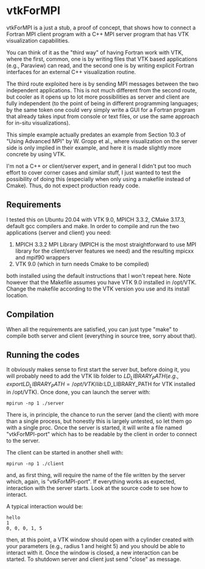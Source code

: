 # vtkForMPI
vtkForMPI is a just a stub, a proof of concept, that shows how to connect a Fortran MPI client program with a C++ MPI server program that has VTK visualization capabilities.

You can think of it as the "third way" of having Fortran work with VTK, where the first, common, one is by writing files that VTK based applications (e.g., Paraview) can read, and the second one is by writing explicit Fortran interfaces for an external C++ visualization routine.

The third route exploited here is by sending MPI messages between the two independent applications. This is not much different from the second route, but cooler as it opens up to lot more possibilities as server and client are fully independent (to the point of being in different programming languages; by the same token one could very simply write a GUI for a Fortran program that already takes input from console or text files, or use the same approach for in-situ visualizations).

This simple example actually predates an example from Section 10.3 of "Using Advanced MPI" by W. Gropp et al., where visualization on the server side is only implied in their example, and here it is made slightly more concrete by using VTK.

I'm not a C++ or client/server expert, and in general I didn't put too much effort to cover corner cases and similar stuff, I just wanted to test the possibility of doing this (especially when only using a makefile instead of Cmake). Thus, do not expect production ready code.

## Requirements
I tested this on Ubuntu 20.04 with VTK 9.0, MPICH 3.3.2, CMake 3.17.3, default gcc compilers and make. In order to compile and run the two applications (server and client) you need:

1) MPICH 3.3.2 MPI Library (MPICH is the most straightforward to use MPI library for the client/server features we need) and the resulting mpicxx and mpif90 wrappers
2) VTK 9.0 (which in turn needs Cmake to be compiled)

both installed using the default instructions that I won't repeat here. Note however that the Makefile assumes you have VTK 9.0 installed in /opt/VTK. Change the makefile according to the VTK version you use and its install location.

## Compilation
When all the requirements are satisfied, you can just type "make" to compile both server and client (everything in source tree, sorry about that).

## Running the codes
It obviously makes sense to first start the server but, before doing it, you will probably need to add the VTK lib folder to $LD_LIBRARY_PATH (e.g., export LD_LIBRARY_PATH=/opt/VTK/lib:$LD_LIBRARY_PATH for VTK installed in /opt/VTK). Once done, you can launch the server with:

    mpirun -np 1 ./server

There is, in principle, the chance to run the server (and the client) with more than a single process, but honestly this is largely untested, so let them go with a single proc. Once the server is started, it will write a file named "vtkForMPI-port" which has to be readable by the client in order to connect to the server.

The client can be started in another shell with:

    mpirun -np 1 ./client
    
and, as first thing, will require the name of the file written by the server which, again, is "vtkForMPI-port". If everything works as expected, interaction with the server starts. Look at the source code to see how to interact.

A typical interaction would be:

    hello
    1
    0, 0, 0, 1, 5

then, at this point, a VTK window should open with a cylinder created with your parameters (e.g., radius 1 and height 5) and you should be able to interact with it. Once the window is closed, a new interaction can be started. To shutdown server and client just send "close" as message.
